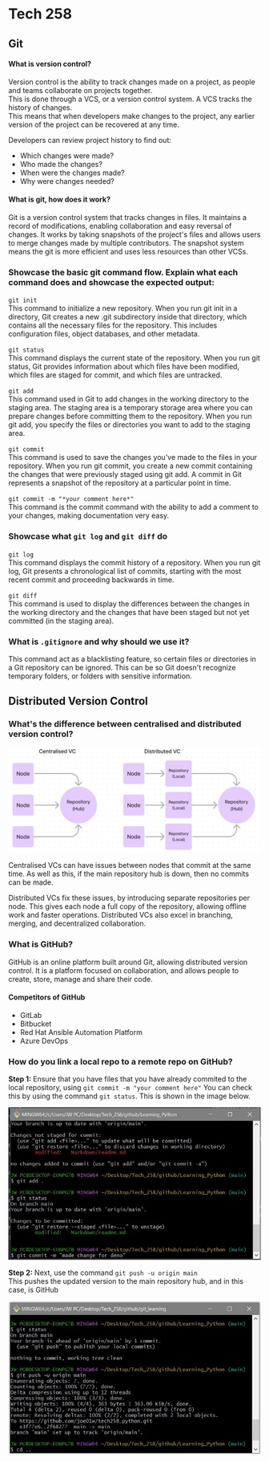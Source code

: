 # Tech 258
## Git

#### What is version control? 
Version control is the ability to track changes made on a project, as people and teams collaborate on projects together.
<br>This is done through a VCS, or a version control system. A VCS tracks the history of changes.
<br> This means that when developers make changes to the project, any earlier version of the project can be recovered at any time.

Developers can review project history to find out:
* Which changes were made?
* Who made the changes?
* When were the changes made?
* Why were changes needed?

#### What is git, how does it work? 
Git is a version control system that tracks changes in files. It maintains a record of modifications, enabling collaboration and easy reversal of changes. 
It works by taking snapshots of the project's files and allows users to merge changes made by multiple contributors. 
The snapshot system means the git is more efficient and uses less resources than other VCSs.

### Showcase the basic git command flow. Explain what each command does and showcase the expected output: 

`git init` 
<br>This command to initialize a new repository. When you run git init in a directory, Git creates a new .git subdirectory inside that directory, which contains all the necessary files for the repository. 
This includes configuration files, object databases, and other metadata.
<br>

`git status` 
<br>This command displays the current state of the repository. 
When you run git status, Git provides information about which files have been modified, which files are staged for commit, and which files are untracked.

`git add` 
<br>This command used in Git to add changes in the working directory to the staging area. The staging area is a temporary storage area where you can prepare changes before committing them to the repository.
When you run git add, you specify the files or directories you want to add to the staging area.

`git commit` 
<br> This command is used to save the changes you've made to the files in your repository. 
When you run git commit, you create a new commit containing the changes that were previously staged using git add.
A commit in Git represents a snapshot of the repository at a particular point in time.

`git commit -m "*your comment here*"`
<br> This command is the commit command with the ability to add a comment to your changes, making documentation very easy.

### Showcase what `git log` and `git diff` do 

`git log`
<br> This command displays the commit history of a repository. 
When you run git log, Git presents a chronological list of commits, starting with the most recent commit and proceeding backwards in time.

`git diff`
<br>This command is used to display the differences between the changes in the working directory and the changes that have been staged but not yet committed (in the staging area).

### What is `.gitignore` and why should we use it?
This command act as a blacklisting feature, so certain files or directories in a Git repository can be ignored.
This can be so Git doesn't recognize temporary folders, or folders with sensitive information.

## Distributed Version Control

### What's the difference between centralised and distributed version control?

![VC_diagram2.jpg](VC_diagram2.jpg)

Centralised VCs can have issues between nodes that commit at the same time. 
As well as this, if the main repository hub is down, then no commits can be made.

Distributed VCs fix these issues, by introducing separate repositories per node. 
This gives each node a full copy of the repository, allowing offline work and faster operations. 
Distributed VCs also excel in branching, merging, and decentralized collaboration.

### What is GitHub?

GitHub is an online platform built around Git, allowing distributed version control.
It is a platform focused on collaboration, and allows people to create, store, manage and share their code. 

#### Competitors of GitHub

* GitLab
* Bitbucket
* Red Hat Ansible Automation Platform
* Azure DevOps

### How do you link a local repo to a remote repo on GitHub?

**Step 1:** Ensure that you have files that you have already commited to the local repository, using `git commit -m "your comment here"`
You can check this by using the command `git status`. This is shown in the image below.

![git_image1.jpg](git_image1.jpg)

**Step 2:** Next, use the command `git push -u origin main`
<br> This pushes the updated version to the main repository hub, and in this case, is GitHub 

![git_image2.jpg](git_image2.jpg)

